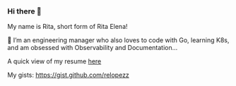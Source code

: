 ### Hi there 👋
My name is Rita, short form of  Rita Elena!

🔭  I’m an engineering manager who also loves to code with Go, learning K8s, and am obsessed with Observability and Documentation...

A quick view of my resume [here](https://github.com/relopezz/relopezz/blob/main/Rita%20Lopez%20Diaz%20-%20Resume%20280422.pdf)

My gists: https://gist.github.com/relopezz 

<!--
**relopezz/relopezz** is a ✨ _special_ ✨ repository because its `README.md` (this file) appears on your GitHub profile.

Here are some ideas to get you started:

- 
- 🌱 I’m currently learning ...
- 👯 I’m looking to collaborate on ...
- 🤔 I’m looking for help with ...
- 💬 Ask me about ...
- 📫 How to reach me: ...
- 😄 Pronouns: ...
- ⚡ Fun fact: ...
-->
